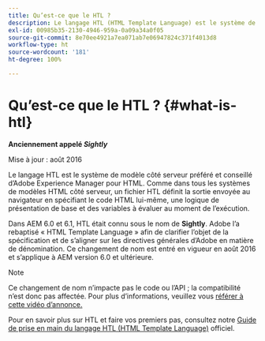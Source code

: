 ```yaml
---
title: Qu’est-ce que le HTL ?
description: Le langage HTL (HTML Template Language) est le système de modèles côté serveur préféré et recommandé par Adobe Experience Manager pour le HTML.
exl-id: 00985b35-2130-4946-959a-0a09a34a0f05
source-git-commit: 8e70ee4921a7ea071ab7e06947824c371f4013d8
workflow-type: ht
source-wordcount: '181'
ht-degree: 100%

---
```


# Qu’est-ce que le HTL ? {#what-is-htl}

**Anciennement appelé *Sightly***

Mise à jour : août 2016

Le langage HTL est le système de modèle côté serveur préféré et conseillé d’Adobe Experience Manager pour HTML. Comme dans tous les systèmes de modèles HTML côté serveur, un fichier HTL définit la sortie envoyée au navigateur en spécifiant le code HTML lui-même, une logique de présentation de base et des variables à évaluer au moment de l’exécution.

Dans AEM 6.0 et 6.1, HTL était connu sous le nom de **Sightly**. Adobe l’a rebaptisé « HTML Template Language » afin de clarifier l’objet de la spécification et de s’aligner sur les directives générales d’Adobe en matière de dénomination. Ce changement de nom est entré en vigueur en août 2016 et s’applique à AEM version 6.0 et ultérieure.

>[!NOTE]
>
>Ce changement de nom n’impacte pas le code ou l’API ; la compatibilité n’est donc pas affectée. Pour plus d’informations, veuillez vous [référer à cette vidéo d’annonce.](https://helpx.adobe.com/fr/experience-manager/how-to/announce-htl.html)

Pour en savoir plus sur HTL et faire vos premiers pas, consultez notre [Guide de prise en main du langage HTL (HTML Template Language)](overview.md) officiel.
